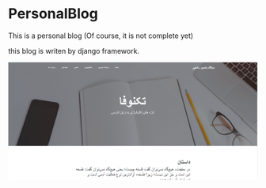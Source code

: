# PersonalBlog
This is a personal blog (Of course, it is not complete yet)

this blog is writen by django framework.

![Screenshot](blog.png)

